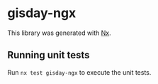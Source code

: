 # gisday-ngx

This library was generated with [Nx](https://nx.dev).

## Running unit tests

Run `nx test gisday-ngx` to execute the unit tests.
